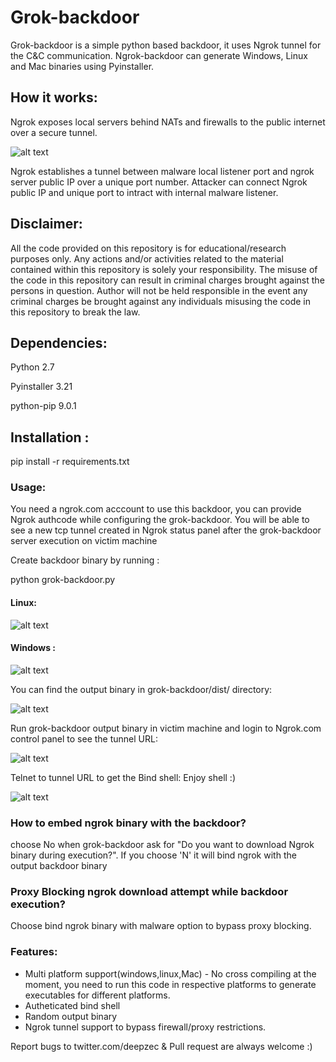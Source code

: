 # Grok-backdoor

Grok-backdoor is a simple python based backdoor, it uses Ngrok tunnel for the C&C communication. Ngrok-backdoor can generate Windows, Linux and Mac binaries using Pyinstaller.

## How it works:

Ngrok exposes local servers behind NATs and firewalls to the public internet over a secure tunnel.

![alt text](https://github.com/deepzec/Grok-backdoor/blob/master/screenshots/ngrok.jpg "Create backdoor binary")


Ngrok establishes a tunnel between malware local listener port and ngrok server public IP over a unique port number. Attacker can connect Ngrok public IP and unique port to intract with internal malware listener. 




## Disclaimer: 

All the code provided on this repository is for educational/research purposes only. Any actions and/or activities related to the material contained within this repository is solely your responsibility. The misuse of the code in this repository can result in criminal charges brought against the persons in question. Author will not be held responsible in the event any criminal charges be brought against any individuals misusing the code in this repository to break the law. 
	
	
## Dependencies:
Python 2.7

Pyinstaller 3.21

python-pip 9.0.1 


## Installation :
pip install -r requirements.txt


### Usage: 

You need a ngrok.com acccount to use this backdoor, you can provide Ngrok authcode while configuring the grok-backdoor. You will be able to see a new tcp tunnel created in Ngrok status panel after the grok-backdoor server execution on victim machine

Create backdoor binary by running : 

python grok-backdoor.py

#### Linux: 

![alt text](https://github.com/deepzec/Grok-backdoor/blob/master/screenshots/Create-backdoor-linux.PNG "Create backdoor binary")

#### Windows : 

![alt text](https://github.com/deepzec/Grok-backdoor/blob/master/screenshots/Create-backdoor-windows1.PNG "Create backdoor binary")

You can find the output binary in grok-backdoor/dist/ directory:

![alt text](https://github.com/deepzec/Grok-backdoor/blob/master/screenshots/output-linux.PNG "Output")


Run grok-backdoor output binary in victim machine and login to Ngrok.com control panel to see the tunnel URL:

![alt text](https://github.com/deepzec/Grok-backdoor/blob/master/screenshots/ngrok.PNG "Ngrok Tunnel")


Telnet to tunnel URL to get the Bind shell: Enjoy shell :)

![alt text](https://github.com/deepzec/Grok-backdoor/blob/master/screenshots/telnet.PNG "Shell")


### How to embed ngrok binary with the backdoor?

choose No when grok-backdoor ask for "Do you want to download Ngrok binary during execution?". If you choose 'N' it will bind ngrok with the output backdoor binary

### Proxy Blocking ngrok download attempt while backdoor execution?

Choose bind ngrok binary with malware option to bypass proxy blocking.


### Features:
* Multi platform support(windows,linux,Mac) - No cross compiling at the moment, you need to run this code in respective platforms to generate executables for different platforms.
* Autheticated bind shell
* Random output binary
* Ngrok tunnel support to bypass firewall/proxy restrictions.

Report bugs to twitter.com/deepzec & Pull request are always welcome :)

